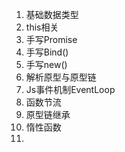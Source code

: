 1. 基础数据类型
2. this相关
3. 手写Promise
4. 手写Bind()
5. 手写new()
6. 解析原型与原型链
7. Js事件机制EventLoop
8. 函数节流
9. 原型链继承
10. 惰性函数
11. 
